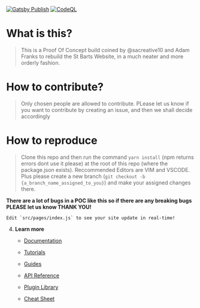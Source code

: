 [![Gatsby Publish](https://github.com/sacreative10/bstb/actions/workflows/Gastby_Publish.yml/badge.svg)](https://github.com/sacreative10/bstb/actions/workflows/Gastby_Publish.yml)
[![CodeQL](https://github.com/sacreative10/bstb/actions/workflows/codeql-analysis.yml/badge.svg)](https://github.com/sacreative10/bstb/actions/workflows/codeql-analysis.yml)

# What is this?
> This is a Proof Of Concept build coined by @sacreative10 and Adam Franks to rebuild the St Barts Website, in a much neater and more orderly fashion.

# How to contribute?
> Only chosen people are allowed to contribute. PLease let us know if you want to contribute by creating an issue, and then we shall decide accordingly

# How to reproduce
> Clone this repo and then run the command ```yarn install``` (npm returns errors dont use it please) at the root of this repo (where the package.json exists). Reccommended Editors are VIM and VSCODE. 
> Plus please create a new branch (```git checkout -b {a_branch_name_assigned_to_you}```) and make your assigned changes there.

**There are a lot of bugs in a POC like this so if there are any breaking bugs PLEASE let us know THANK YOU!** 





    Edit `src/pages/index.js` to see your site update in real-time!

4.  **Learn more**

    -   [Documentation](https://www.gatsbyjs.com/docs/?utm_source=starter&utm_medium=readme&utm_campaign=minimal-starter)

    -   [Tutorials](https://www.gatsbyjs.com/tutorial/?utm_source=starter&utm_medium=readme&utm_campaign=minimal-starter)

    -   [Guides](https://www.gatsbyjs.com/tutorial/?utm_source=starter&utm_medium=readme&utm_campaign=minimal-starter)

    -   [API Reference](https://www.gatsbyjs.com/docs/api-reference/?utm_source=starter&utm_medium=readme&utm_campaign=minimal-starter)

    -   [Plugin Library](https://www.gatsbyjs.com/plugins?utm_source=starter&utm_medium=readme&utm_campaign=minimal-starter)

    -   [Cheat Sheet](https://www.gatsbyjs.com/docs/cheat-sheet/?utm_source=starter&utm_medium=readme&utm_campaign=minimal-starter)

